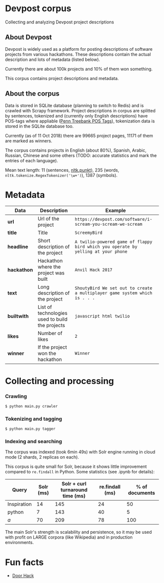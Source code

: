 # Devpost corpus
Collecting and analyzing Devpost project descriptions

## About Devpost

Devpost is widely used as a platform for posting descriptions of software projects from various hackathons.
These descriptions contain the actual description and lots of metadata (listed below).

Currently there are about 100k projects and 10% of them won something.

This corpus contains project descriptions and metadata.

## About the corpus

Data is stored in SQLite database (planning to switch to Redis) and is crawled with Scrapy framework. Project descriptions in corpus are splitted by sentences, tokenized and (currently only English descriptions) have POS-tags where appliable ([Penn Treebank POS Tags](https://www.ling.upenn.edu/courses/Fall_2003/ling001/penn_treebank_pos.html)), tokenization data is stored in the SQLite database too.

Currently (as of 11 Oct 2018) there are 99665 project pages, 11171 of them are marked as winners.

The corpus contains projects in English (about 80%), Spanish, Arabic, Russian, Chinese and some others (TODO: accurate statistics and mark the entries of each language).

Mean text length: 11 (sentences, [nltk.punkt](https://github.com/mhq/train_punkt)), 235 (words, `nltk.tokenize.RegexTokenizer('\w+')`), 1387 (symbols).

# Metadata

Data | Description | Example
--- | --- | ---
**url** | Url of the project | `https://devpost.com/software/i-scream-you-scream-we-scream`
**title** | Title | `ScreemyBird`
**headline** | Short description of the project  | `A twilio-powered game of flappy bird which you operate by yelling at your phone`
**hackathon** | Hackathon where the project was built | `Anvil Hack 2017`
**text** | Long description of the project | `ShoutyBird We set out to create a multiplayer game system which is . . .`
**builtwith** | List of technologies used to build the projects | `javascript html twilio`
**likes** | Number of likes | `2`
**winner** | If the project won the hackathon | `Winner`

# Collecting and processing

### Crawling

```bash
$ python main.py crawler
```

### Tokenizing and tagging


```bash
$ python main.py tagger
```

### Indexing and searching

The corpus was indexed (took 6min 49s) with Solr engine running in cloud mode (2 shards, 2 replicas on each).

This corpus is quite small for Solr, because it shows little improvement compared to `re.findall` in Python.
Some statistics (see .ipynb for details):

Query | Solr (ms) | Solr + curl turnaround time (ms) | re.findall (ms) | % of documents
--- | --- | --- | --- | ---
Inspiration | 14 | 145 | 24 | 50
python | 7 | 143 | 40 | 5
*a* | 70 | 209 | 78 | 100

The main Solr's strength is scalability and persistence, so it may be used with profit on LARGE corpora (like Wikipedia) and in production environments.

# Fun facts

* [Door Hack](https://devpost.com/software/door-prop)

